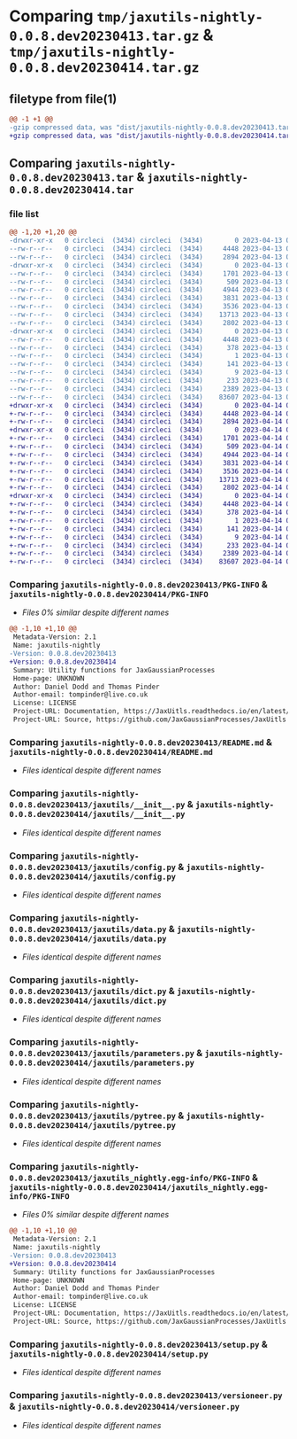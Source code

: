 # Comparing `tmp/jaxutils-nightly-0.0.8.dev20230413.tar.gz` & `tmp/jaxutils-nightly-0.0.8.dev20230414.tar.gz`

## filetype from file(1)

```diff
@@ -1 +1 @@
-gzip compressed data, was "dist/jaxutils-nightly-0.0.8.dev20230413.tar", last modified: Thu Apr 13 00:06:39 2023, max compression
+gzip compressed data, was "dist/jaxutils-nightly-0.0.8.dev20230414.tar", last modified: Fri Apr 14 00:06:35 2023, max compression
```

## Comparing `jaxutils-nightly-0.0.8.dev20230413.tar` & `jaxutils-nightly-0.0.8.dev20230414.tar`

### file list

```diff
@@ -1,20 +1,20 @@
-drwxr-xr-x   0 circleci  (3434) circleci  (3434)        0 2023-04-13 00:06:39.960790 jaxutils-nightly-0.0.8.dev20230413/
--rw-r--r--   0 circleci  (3434) circleci  (3434)     4448 2023-04-13 00:06:39.960790 jaxutils-nightly-0.0.8.dev20230413/PKG-INFO
--rw-r--r--   0 circleci  (3434) circleci  (3434)     2894 2023-04-13 00:06:33.000000 jaxutils-nightly-0.0.8.dev20230413/README.md
-drwxr-xr-x   0 circleci  (3434) circleci  (3434)        0 2023-04-13 00:06:39.960790 jaxutils-nightly-0.0.8.dev20230413/jaxutils/
--rw-r--r--   0 circleci  (3434) circleci  (3434)     1701 2023-04-13 00:06:33.000000 jaxutils-nightly-0.0.8.dev20230413/jaxutils/__init__.py
--rw-r--r--   0 circleci  (3434) circleci  (3434)      509 2023-04-13 00:06:39.960790 jaxutils-nightly-0.0.8.dev20230413/jaxutils/_version.py
--rw-r--r--   0 circleci  (3434) circleci  (3434)     4944 2023-04-13 00:06:33.000000 jaxutils-nightly-0.0.8.dev20230413/jaxutils/config.py
--rw-r--r--   0 circleci  (3434) circleci  (3434)     3831 2023-04-13 00:06:33.000000 jaxutils-nightly-0.0.8.dev20230413/jaxutils/data.py
--rw-r--r--   0 circleci  (3434) circleci  (3434)     3536 2023-04-13 00:06:33.000000 jaxutils-nightly-0.0.8.dev20230413/jaxutils/dict.py
--rw-r--r--   0 circleci  (3434) circleci  (3434)    13713 2023-04-13 00:06:33.000000 jaxutils-nightly-0.0.8.dev20230413/jaxutils/parameters.py
--rw-r--r--   0 circleci  (3434) circleci  (3434)     2802 2023-04-13 00:06:33.000000 jaxutils-nightly-0.0.8.dev20230413/jaxutils/pytree.py
-drwxr-xr-x   0 circleci  (3434) circleci  (3434)        0 2023-04-13 00:06:39.960790 jaxutils-nightly-0.0.8.dev20230413/jaxutils_nightly.egg-info/
--rw-r--r--   0 circleci  (3434) circleci  (3434)     4448 2023-04-13 00:06:39.000000 jaxutils-nightly-0.0.8.dev20230413/jaxutils_nightly.egg-info/PKG-INFO
--rw-r--r--   0 circleci  (3434) circleci  (3434)      378 2023-04-13 00:06:39.000000 jaxutils-nightly-0.0.8.dev20230413/jaxutils_nightly.egg-info/SOURCES.txt
--rw-r--r--   0 circleci  (3434) circleci  (3434)        1 2023-04-13 00:06:39.000000 jaxutils-nightly-0.0.8.dev20230413/jaxutils_nightly.egg-info/dependency_links.txt
--rw-r--r--   0 circleci  (3434) circleci  (3434)      141 2023-04-13 00:06:39.000000 jaxutils-nightly-0.0.8.dev20230413/jaxutils_nightly.egg-info/requires.txt
--rw-r--r--   0 circleci  (3434) circleci  (3434)        9 2023-04-13 00:06:39.000000 jaxutils-nightly-0.0.8.dev20230413/jaxutils_nightly.egg-info/top_level.txt
--rw-r--r--   0 circleci  (3434) circleci  (3434)      233 2023-04-13 00:06:39.960790 jaxutils-nightly-0.0.8.dev20230413/setup.cfg
--rw-r--r--   0 circleci  (3434) circleci  (3434)     2389 2023-04-13 00:06:33.000000 jaxutils-nightly-0.0.8.dev20230413/setup.py
--rw-r--r--   0 circleci  (3434) circleci  (3434)    83607 2023-04-13 00:06:33.000000 jaxutils-nightly-0.0.8.dev20230413/versioneer.py
+drwxr-xr-x   0 circleci  (3434) circleci  (3434)        0 2023-04-14 00:06:35.646762 jaxutils-nightly-0.0.8.dev20230414/
+-rw-r--r--   0 circleci  (3434) circleci  (3434)     4448 2023-04-14 00:06:35.646762 jaxutils-nightly-0.0.8.dev20230414/PKG-INFO
+-rw-r--r--   0 circleci  (3434) circleci  (3434)     2894 2023-04-14 00:06:28.000000 jaxutils-nightly-0.0.8.dev20230414/README.md
+drwxr-xr-x   0 circleci  (3434) circleci  (3434)        0 2023-04-14 00:06:35.650762 jaxutils-nightly-0.0.8.dev20230414/jaxutils/
+-rw-r--r--   0 circleci  (3434) circleci  (3434)     1701 2023-04-14 00:06:28.000000 jaxutils-nightly-0.0.8.dev20230414/jaxutils/__init__.py
+-rw-r--r--   0 circleci  (3434) circleci  (3434)      509 2023-04-14 00:06:35.650762 jaxutils-nightly-0.0.8.dev20230414/jaxutils/_version.py
+-rw-r--r--   0 circleci  (3434) circleci  (3434)     4944 2023-04-14 00:06:28.000000 jaxutils-nightly-0.0.8.dev20230414/jaxutils/config.py
+-rw-r--r--   0 circleci  (3434) circleci  (3434)     3831 2023-04-14 00:06:28.000000 jaxutils-nightly-0.0.8.dev20230414/jaxutils/data.py
+-rw-r--r--   0 circleci  (3434) circleci  (3434)     3536 2023-04-14 00:06:28.000000 jaxutils-nightly-0.0.8.dev20230414/jaxutils/dict.py
+-rw-r--r--   0 circleci  (3434) circleci  (3434)    13713 2023-04-14 00:06:28.000000 jaxutils-nightly-0.0.8.dev20230414/jaxutils/parameters.py
+-rw-r--r--   0 circleci  (3434) circleci  (3434)     2802 2023-04-14 00:06:28.000000 jaxutils-nightly-0.0.8.dev20230414/jaxutils/pytree.py
+drwxr-xr-x   0 circleci  (3434) circleci  (3434)        0 2023-04-14 00:06:35.646762 jaxutils-nightly-0.0.8.dev20230414/jaxutils_nightly.egg-info/
+-rw-r--r--   0 circleci  (3434) circleci  (3434)     4448 2023-04-14 00:06:35.000000 jaxutils-nightly-0.0.8.dev20230414/jaxutils_nightly.egg-info/PKG-INFO
+-rw-r--r--   0 circleci  (3434) circleci  (3434)      378 2023-04-14 00:06:35.000000 jaxutils-nightly-0.0.8.dev20230414/jaxutils_nightly.egg-info/SOURCES.txt
+-rw-r--r--   0 circleci  (3434) circleci  (3434)        1 2023-04-14 00:06:35.000000 jaxutils-nightly-0.0.8.dev20230414/jaxutils_nightly.egg-info/dependency_links.txt
+-rw-r--r--   0 circleci  (3434) circleci  (3434)      141 2023-04-14 00:06:35.000000 jaxutils-nightly-0.0.8.dev20230414/jaxutils_nightly.egg-info/requires.txt
+-rw-r--r--   0 circleci  (3434) circleci  (3434)        9 2023-04-14 00:06:35.000000 jaxutils-nightly-0.0.8.dev20230414/jaxutils_nightly.egg-info/top_level.txt
+-rw-r--r--   0 circleci  (3434) circleci  (3434)      233 2023-04-14 00:06:35.650762 jaxutils-nightly-0.0.8.dev20230414/setup.cfg
+-rw-r--r--   0 circleci  (3434) circleci  (3434)     2389 2023-04-14 00:06:28.000000 jaxutils-nightly-0.0.8.dev20230414/setup.py
+-rw-r--r--   0 circleci  (3434) circleci  (3434)    83607 2023-04-14 00:06:28.000000 jaxutils-nightly-0.0.8.dev20230414/versioneer.py
```

### Comparing `jaxutils-nightly-0.0.8.dev20230413/PKG-INFO` & `jaxutils-nightly-0.0.8.dev20230414/PKG-INFO`

 * *Files 0% similar despite different names*

```diff
@@ -1,10 +1,10 @@
 Metadata-Version: 2.1
 Name: jaxutils-nightly
-Version: 0.0.8.dev20230413
+Version: 0.0.8.dev20230414
 Summary: Utility functions for JaxGaussianProcesses
 Home-page: UNKNOWN
 Author: Daniel Dodd and Thomas Pinder
 Author-email: tompinder@live.co.uk
 License: LICENSE
 Project-URL: Documentation, https://JaxUitls.readthedocs.io/en/latest/
 Project-URL: Source, https://github.com/JaxGaussianProcesses/JaxUitls
```

### Comparing `jaxutils-nightly-0.0.8.dev20230413/README.md` & `jaxutils-nightly-0.0.8.dev20230414/README.md`

 * *Files identical despite different names*

### Comparing `jaxutils-nightly-0.0.8.dev20230413/jaxutils/__init__.py` & `jaxutils-nightly-0.0.8.dev20230414/jaxutils/__init__.py`

 * *Files identical despite different names*

### Comparing `jaxutils-nightly-0.0.8.dev20230413/jaxutils/config.py` & `jaxutils-nightly-0.0.8.dev20230414/jaxutils/config.py`

 * *Files identical despite different names*

### Comparing `jaxutils-nightly-0.0.8.dev20230413/jaxutils/data.py` & `jaxutils-nightly-0.0.8.dev20230414/jaxutils/data.py`

 * *Files identical despite different names*

### Comparing `jaxutils-nightly-0.0.8.dev20230413/jaxutils/dict.py` & `jaxutils-nightly-0.0.8.dev20230414/jaxutils/dict.py`

 * *Files identical despite different names*

### Comparing `jaxutils-nightly-0.0.8.dev20230413/jaxutils/parameters.py` & `jaxutils-nightly-0.0.8.dev20230414/jaxutils/parameters.py`

 * *Files identical despite different names*

### Comparing `jaxutils-nightly-0.0.8.dev20230413/jaxutils/pytree.py` & `jaxutils-nightly-0.0.8.dev20230414/jaxutils/pytree.py`

 * *Files identical despite different names*

### Comparing `jaxutils-nightly-0.0.8.dev20230413/jaxutils_nightly.egg-info/PKG-INFO` & `jaxutils-nightly-0.0.8.dev20230414/jaxutils_nightly.egg-info/PKG-INFO`

 * *Files 0% similar despite different names*

```diff
@@ -1,10 +1,10 @@
 Metadata-Version: 2.1
 Name: jaxutils-nightly
-Version: 0.0.8.dev20230413
+Version: 0.0.8.dev20230414
 Summary: Utility functions for JaxGaussianProcesses
 Home-page: UNKNOWN
 Author: Daniel Dodd and Thomas Pinder
 Author-email: tompinder@live.co.uk
 License: LICENSE
 Project-URL: Documentation, https://JaxUitls.readthedocs.io/en/latest/
 Project-URL: Source, https://github.com/JaxGaussianProcesses/JaxUitls
```

### Comparing `jaxutils-nightly-0.0.8.dev20230413/setup.py` & `jaxutils-nightly-0.0.8.dev20230414/setup.py`

 * *Files identical despite different names*

### Comparing `jaxutils-nightly-0.0.8.dev20230413/versioneer.py` & `jaxutils-nightly-0.0.8.dev20230414/versioneer.py`

 * *Files identical despite different names*

